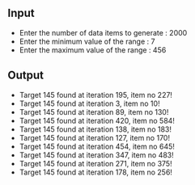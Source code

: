 ## Input 
 - Enter the number of data items to generate : 2000
 - Enter the minimum value of the range : 7
 - Enter the maximum value of the range : 456

## Output
 - Target 145 found at iteration 195, item no 227!
 - Target 145 found at iteration 3, item no 10!
 - Target 145 found at iteration 89, item no 130!
 - Target 145 found at iteration 420, item no 584!
 - Target 145 found at iteration 138, item no 183!
 - Target 145 found at iteration 127, item no 170!
 - Target 145 found at iteration 454, item no 645!
 - Target 145 found at iteration 347, item no 483!
 - Target 145 found at iteration 271, item no 375!
 - Target 145 found at iteration 178, item no 256!
